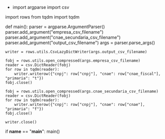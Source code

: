 - import argparse
import csv

import rows
from tqdm import tqdm


def main():
    parser = argparse.ArgumentParser()
    parser.add_argument("empresa_csv_filename")
    parser.add_argument("cnae_secundaria_csv_filename")
    parser.add_argument("output_csv_filename")
    args = parser.parse_args()

    writer = rows.utils.CsvLazyDictWriter(args.output_csv_filename)

    fobj = rows.utils.open_compressed(args.empresa_csv_filename)
    reader = csv.DictReader(fobj)
    for row in tqdm(reader):
        writer.writerow({"cnpj": row["cnpj"], "cnae": row["cnae_fiscal"], "primaria": "t"})
    fobj.close()

    fobj = rows.utils.open_compressed(args.cnae_secundaria_csv_filename)
    reader = csv.DictReader(fobj)
    for row in tqdm(reader):
        writer.writerow({"cnpj": row["cnpj"], "cnae": row["cnae"], "primaria": "f"})
    fobj.close()

    writer.close()


if __name__ == "__main__":
    main()
